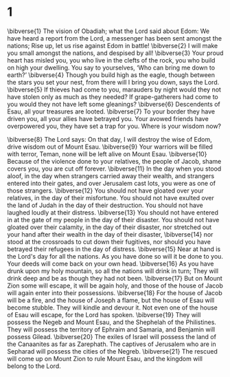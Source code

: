 # 1 
\bibverse{1} The vision of Obadiah; what the Lord said about Edom: We have heard a report from the Lord, a messenger has been sent amongst the nations; Rise up, let us rise against Edom in battle! \bibverse{2} I will make you small amongst the nations, and despised by all! \bibverse{3} Your proud heart has misled you, you who live in the clefts of the rock, you who build on high your dwelling. You say to yourselves, ‘Who can bring me down to earth?’ \bibverse{4} Though you build high as the eagle, though between the stars you set your nest, from there will I bring you down, says the Lord. \bibverse{5} If thieves had come to you, marauders by night would they not have stolen only as much as they needed? If grape-gatherers had come to you would they not have left some gleanings? \bibverse{6} Descendents of Esau, all your treasures are looted. \bibverse{7} To your border they have driven you, all your allies have betrayed you. Your avowed friends have overpowered you, they have set a trap for you. Where is your wisdom now? 

\bibverse{8} The Lord says: On that day, I will destroy the wise of Edom, drive wisdom out of Mount Esau. \bibverse{9} Your warriors will be filled with terror, Teman, none will be left alive on Mount Esau. \bibverse{10} Because of the violence done to your relatives, the people of Jacob, shame covers you, you are cut off forever. \bibverse{11} In the day when you stood aloof, in the day when strangers carried away their wealth, and strangers entered into their gates, and over Jerusalem cast lots, you were as one of those strangers. \bibverse{12} You should not have gloated over your relatives, in the day of their misfortune. You should not have exulted over the land of Judah in the day of their destruction. You should not have laughed loudly at their distress. \bibverse{13} You should not have entered in at the gate of my people in the day of their disaster. You should not have gloated over their calamity, in the day of their disaster, nor stretched out your hand after their wealth in the day of their disaster, \bibverse{14} nor stood at the crossroads to cut down their fugitives, nor should you have betrayed their refugees in the day of distress. \bibverse{15} Near at hand is the Lord's day for all the nations. As you have done so will it be done to you. Your deeds will come back on your own head. \bibverse{16} As you have drunk upon my holy mountain, so all the nations will drink in turn; They will drink deep and be as though they had not been. \bibverse{17} But on Mount Zion some will escape, it will be again holy, and those of the house of Jacob will again enter into their possessions. \bibverse{18} For the house of Jacob will be a fire, and the house of Joseph a flame, but the house of Esau will become stubble. They will kindle and devour it. Not even one of the house of Esau will escape, for the Lord has spoken. \bibverse{19} They will possess the Negeb and Mount Esau, and the Shephelah of the Philistines. They will possess the territory of Ephraim and Samaria, and Benjamin will possess Gilead. \bibverse{20} The exiles of Israel will possess the land of the Canaanites as far as Zarephath. The captives of Jerusalem who are in Sepharad will possess the cities of the Negreb. \bibverse{21} The rescued will come up on Mount Zion to rule Mount Esau, and the kingdom will belong to the Lord. 